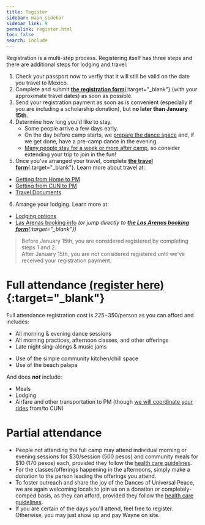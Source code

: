 ```yaml
---
title: Register
sidebar: main_sidebar
sidebar_link: 9
permalink: register.html
toc: false
search: include
---
```


Registration is a multi-step process. Registering itself has three steps and there are additional steps for lodging and travel:
1. Check your passport now to verfiy that it will still be valid on the date you travel to Mexico.
2. Complete and submit [**the registration form**](https://docs.google.com/forms/d/e/1FAIpQLSd7atXw_w0jHAdo7dKQ6EoaH-AElo11niRYHc6ptRTmutRB6Q/viewform){:target="_blank"} (with your approximate travel dates) as soon as possible.
3. Send your registration payment as soon as is convenient (especially if you are including a scholarship donation), but **no later than January 15th**.
4. Determine how long you'd like to stay.
   * Some people arrive a few days early.
   * On the day before camp starts, we [prepare the dance space](preparing-dance-space.md) and, if we get done, have a pre-camp dance in the evening.
   * [Many people stay for a week or more after camp](attractions.md#post-camp-community), so consider extending your trip to join in the fun!
5. Once you've arranged your travel, complete [**the travel form**](https://docs.google.com/forms/d/e/1FAIpQLSex7cyDs_Xf33rAxqU2S749xG_MB4lMQk3fPvF_p0JkkoKyTg/viewform){:target="_blank"}. Learn more about travel at:
  * [Getting from Home to PM](./from-home-to-pm.md)
  * [Getting from CUN to PM](from-cun-to-pm.md)
  * [Travel Documents](travel-documents.md)
6. Arrange your lodging. Learn more at:
  * [Lodging options](lodging-options.md)
  * [Las Arenas booking info](booking-las-arenas.md) *(or jump directly to [**the Las Arenas booking form**](https://docs.google.com/forms/d/e/1FAIpQLSct3SrTHl76pMYcZ5z9-eWdLCjCXzf4igqfVk689qA42YuyWA/viewform){:target="_blank"})*

> Before January 15th, you are considered registered by completing steps 1 and 2.<br>After January 15th, you are not considered registered until we've received your registration payment.

# Full attendance [(register here)](https://docs.google.com/forms/d/e/1FAIpQLSd7atXw_w0jHAdo7dKQ6EoaH-AElo11niRYHc6ptRTmutRB6Q/viewform){:target="_blank"}

Full attendance registration cost is $225-$350/person as you can afford and includes:
* All morning & evening dance sessions
* All morning practices, afternoon classes, and other offerings
* Late night sing-alongs & music jams
<!--* A community meal-->
* Use of the simple community kitchen/chill space
* Use of the beach palapa

And does ***not*** include:
* <!--Other m-->Meals
* Lodging
* Airfare and other transportation to PM (though [we will coordinate your rides](from-cun-to-pm.md) from/to CUN)

# Partial attendance

- People not attending the full camp may attend individual morning or evening sessions for $30/session (500 pesos) and community meals for $10 (170 pesos) each, provided they follow the [health care guidelines](health-care-guidelines.md).
- For the classes/offerings happening in the afternoons, simply make a donation to the person leading the offerings you attend.
- To foster outreach and share the joy of the Dances of Universal Peace, we are again welcoming locals to join us on a donation or completely-comped basis, as they can afford, provided they follow the [health care guidelines](health-care-guidelines.md).
- If you are certain of the days you'll attend, feel free to register. Otherwise, you may just show up and pay Wayne on site. 